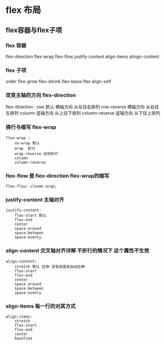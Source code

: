 # flex 布局

## flex容器与flex子项

### flex 容器

flex-direction flex-wrap flex-flow justify-content align-items alingn-content 

### flex 子项

order flex-grow flex-shrink flex-basis flex align-self 

### 改变主轴的方向 flex-direction

flex-direction  : 
        row 默认 横轴方向 从左往右排列
        row-reverse  横轴方向 从右往左排列
        column  竖轴方向 从上往下排列
        column-reverse 竖轴方向 从下往上排列

### 换行与缩写 flex-wrap

    flex-wrap :
        no-wrap 默认
        wrap  折行
        wrap-reverse 反向折行
        column 
        column-reverse

### flex-flow 是 flex-direction flex-wrap的缩写
    flex-flow: cloumn wrap;

### justify-content 主轴对齐
    justify-content:
        flex-start 默认
        flex-end
        center
        space-around
        space-between
        space-evenly

### align-content 交叉轴对齐详解 不折行的情况下 这个属性不生效
    align-content:
        stretch 默认 拉伸 没有高度会自动拉伸
        flex-start
        flex-end 
        center 
        space-around
        space-between
        space-evenly

### align-items  每一行的对其方式
    align-items:
        stretch 
        flex-start
        flex-end
        center
        baseline